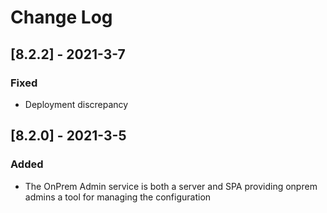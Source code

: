 # Change Log

## [8.2.2] - 2021-3-7

### Fixed

- Deployment discrepancy

## [8.2.0] - 2021-3-5

### Added

- The OnPrem Admin service is both a server and SPA providing onprem admins a tool for managing the configuration
